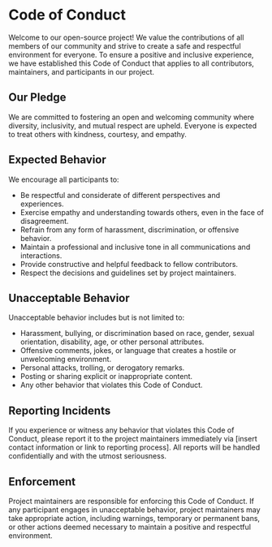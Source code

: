 # Code of Conduct

Welcome to our open-source project! We value the contributions of all members of our community and strive to create a safe and respectful environment for everyone. To ensure a positive and inclusive experience, we have established this Code of Conduct that applies to all contributors, maintainers, and participants in our project.

## Our Pledge

We are committed to fostering an open and welcoming community where diversity, inclusivity, and mutual respect are upheld. Everyone is expected to treat others with kindness, courtesy, and empathy.

## Expected Behavior

We encourage all participants to:

- Be respectful and considerate of different perspectives and experiences.
- Exercise empathy and understanding towards others, even in the face of disagreement.
- Refrain from any form of harassment, discrimination, or offensive behavior.
- Maintain a professional and inclusive tone in all communications and interactions.
- Provide constructive and helpful feedback to fellow contributors.
- Respect the decisions and guidelines set by project maintainers.

## Unacceptable Behavior

Unacceptable behavior includes but is not limited to:

- Harassment, bullying, or discrimination based on race, gender, sexual orientation, disability, age, or other personal attributes.
- Offensive comments, jokes, or language that creates a hostile or unwelcoming environment.
- Personal attacks, trolling, or derogatory remarks.
- Posting or sharing explicit or inappropriate content.
- Any other behavior that violates this Code of Conduct.

## Reporting Incidents

If you experience or witness any behavior that violates this Code of Conduct, please report it to the project maintainers immediately via [insert contact information or link to reporting process]. All reports will be handled confidentially and with the utmost seriousness.

## Enforcement

Project maintainers are responsible for enforcing this Code of Conduct. If any participant engages in unacceptable behavior, project maintainers may take appropriate action, including warnings, temporary or permanent bans, or other actions deemed necessary to maintain a positive and respectful environment.
